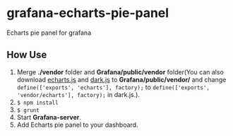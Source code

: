 # grafana-echarts-pie-panel
Echarts pie panel for grafana
## How Use
1. Merge **./vendor** folder and **Grafana/public/vendor** folder(You can also download [echarts.js](http://echarts.baidu.com/download.html) and [dark.js](http://echarts.baidu.com/download-theme.html) to **Grafana/public/vendor/** and change `define(['exports', 'echarts'], factory);` to `define(['exports', 'vendor/echarts'], factory);` in dark.js.).
2. `$ npm install`
3. `$ grunt`
4. Start **Grafana-server**.
5. Add Echarts pie panel to your dashboard.

